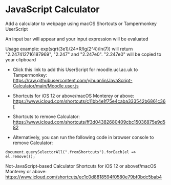 # JavaScript Calculator
 Add a calculator to webpage using macOS Shortcuts or Tampermonkey UserScript

An input bar will appear and your input expression will be evaluated

Usage example: exp(sqrt(3e1)/24*R/lg(2^4)/ln(7)) will return "2.247412716187969", "2.247" and "2.247e0". "2.247e0" will be copied to your clipboard

- Click this link to add this UserScript for moodle.ucl.ac.uk to Tampermonkey: https://raw.githubusercontent.com/yihuanlin/JavaScript-Calculator/main/Moodle.user.js

- Shortcuts for iOS 12 or above/macOS Monterey or above: https://www.icloud.com/shortcuts/c11bb4e1f75e4caba333542b6861c36f

- Shortcuts to remove Calculator: https://www.icloud.com/shortcuts/ff3d04382680409cbc15036875e9d582

- Alternatively, you can run the following code in browser console to remove Calculator:
```
document.querySelectorAll(".fromShortcuts").forEach(el => el.remove());
```

Not-JavaScript-based Calculator Shortcuts for iOS 12 or abovef/macOS Monterey or above: https://www.icloud.com/shortcuts/ec1c0d8818594f0580e79bf0bdc5bab4
